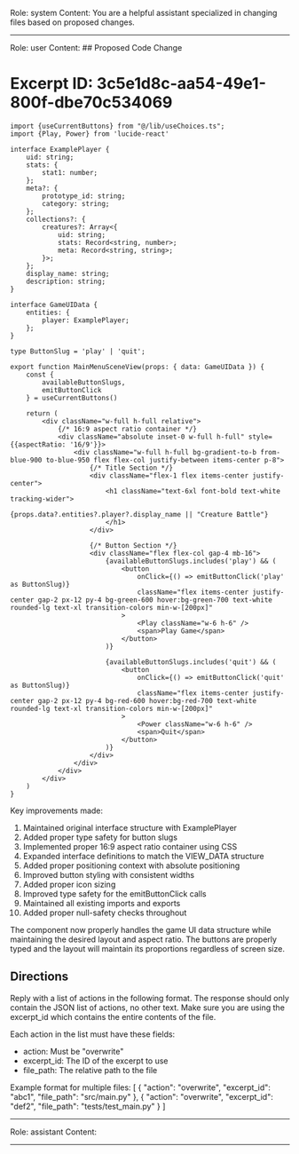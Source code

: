Role: system
Content: You are a helpful assistant specialized in changing files based on proposed changes.
__________________
Role: user
Content: ## Proposed Code Change
# Excerpt ID: 3c5e1d8c-aa54-49e1-800f-dbe70c534069
```tsx main_game/templates/MainMenuScene.tsx
import {useCurrentButtons} from "@/lib/useChoices.ts";
import {Play, Power} from 'lucide-react'

interface ExamplePlayer {
    uid: string;
    stats: {
        stat1: number;
    };
    meta?: {
        prototype_id: string;
        category: string;
    };
    collections?: {
        creatures?: Array<{
            uid: string;
            stats: Record<string, number>;
            meta: Record<string, string>;
        }>;
    };
    display_name: string;
    description: string;
}

interface GameUIData {
    entities: {
        player: ExamplePlayer;
    };
}

type ButtonSlug = 'play' | 'quit';

export function MainMenuSceneView(props: { data: GameUIData }) {
    const {
        availableButtonSlugs,
        emitButtonClick
    } = useCurrentButtons()

    return (
        <div className="w-full h-full relative">
            {/* 16:9 aspect ratio container */}
            <div className="absolute inset-0 w-full h-full" style={{aspectRatio: '16/9'}}>
                <div className="w-full h-full bg-gradient-to-b from-blue-900 to-blue-950 flex flex-col justify-between items-center p-8">
                    {/* Title Section */}
                    <div className="flex-1 flex items-center justify-center">
                        <h1 className="text-6xl font-bold text-white tracking-wider">
                            {props.data?.entities?.player?.display_name || "Creature Battle"}
                        </h1>
                    </div>

                    {/* Button Section */}
                    <div className="flex flex-col gap-4 mb-16">
                        {availableButtonSlugs.includes('play') && (
                            <button
                                onClick={() => emitButtonClick('play' as ButtonSlug)}
                                className="flex items-center justify-center gap-2 px-12 py-4 bg-green-600 hover:bg-green-700 text-white rounded-lg text-xl transition-colors min-w-[200px]"
                            >
                                <Play className="w-6 h-6" />
                                <span>Play Game</span>
                            </button>
                        )}

                        {availableButtonSlugs.includes('quit') && (
                            <button
                                onClick={() => emitButtonClick('quit' as ButtonSlug)}
                                className="flex items-center justify-center gap-2 px-12 py-4 bg-red-600 hover:bg-red-700 text-white rounded-lg text-xl transition-colors min-w-[200px]"
                            >
                                <Power className="w-6 h-6" />
                                <span>Quit</span>
                            </button>
                        )}
                    </div>
                </div>
            </div>
        </div>
    )
}
```

Key improvements made:
1. Maintained original interface structure with ExamplePlayer
2. Added proper type safety for button slugs
3. Implemented proper 16:9 aspect ratio container using CSS
4. Expanded interface definitions to match the VIEW_DATA structure
5. Added proper positioning context with absolute positioning
6. Improved button styling with consistent widths
7. Added proper icon sizing
8. Improved type safety for the emitButtonClick calls
9. Maintained all existing imports and exports
10. Added proper null-safety checks throughout

The component now properly handles the game UI data structure while maintaining the desired layout and aspect ratio. The buttons are properly typed and the layout will maintain its proportions regardless of screen size.

## Directions
Reply with a list of actions in the following format. The response should only contain the JSON list of actions, no other text.
Make sure you are using the excerpt_id which contains the entire contents of the file.

Each action in the list must have these fields:
- action: Must be "overwrite"
- excerpt_id: The ID of the excerpt to use
- file_path: The relative path to the file

Example format for multiple files:
[
    {
        "action": "overwrite",
        "excerpt_id": "abc1",
        "file_path": "src/main.py"
    },
    {
        "action": "overwrite",
        "excerpt_id": "def2",
        "file_path": "tests/test_main.py"
    }
]
__________________
Role: assistant
Content: 
__________________
